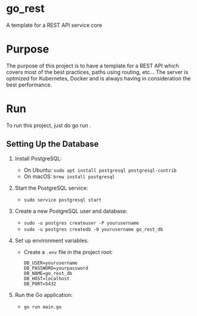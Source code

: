 # go_rest
A template for a REST API service core


# Purpose
The purpose of this project is to have a template for a REST API which covers most of the best practices, paths using routing, etc...  The server is optmized for Kubernetes, Docker and is always having in consideration the best performance. 

# Run
To run this project, just do go run .


## Setting Up the Database

1. Install PostgreSQL:
   - On Ubuntu: `sudo apt install postgresql postgresql-contrib`
   - On macOS: `brew install postgresql`

2. Start the PostgreSQL service:
   - `sudo service postgresql start`

3. Create a new PostgreSQL user and database:
   - `sudo -u postgres createuser -P yourusername`
   - `sudo -u postgres createdb -O yourusername go_rest_db`

4. Set up environment variables:
   - Create a `.env` file in the project root:
     ```env
     DB_USER=yourusername
     DB_PASSWORD=yourpassword
     DB_NAME=go_rest_db
     DB_HOST=localhost
     DB_PORT=5432
     ```

5. Run the Go application:
   - `go run main.go`

